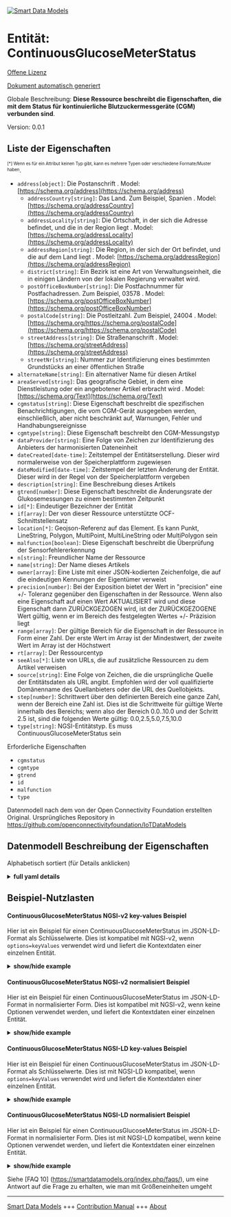 <!-- 10-Header -->    
[![Smart Data Models](https://smartdatamodels.org/wp-content/uploads/2022/01/SmartDataModels_logo.png "Logo")](https://smartdatamodels.org)    
Entität: ContinuousGlucoseMeterStatus    
=====================================<!-- /10-Header -->    
<!-- 15-License -->    
[Offene Lizenz](https://github.com/smart-data-models//dataModel.OCF/blob/master/ContinuousGlucoseMeterStatus/LICENSE.md)    
[Dokument automatisch generiert](https://docs.google.com/presentation/d/e/2PACX-1vTs-Ng5dIAwkg91oTTUdt8ua7woBXhPnwavZ0FxgR8BsAI_Ek3C5q97Nd94HS8KhP-r_quD4H0fgyt3/pub?start=false&loop=false&delayms=3000#slide=id.gb715ace035_0_60)    
<!-- /15-License -->    
<!-- 20-Description -->    
Globale Beschreibung: **Diese Ressource beschreibt die Eigenschaften, die mit dem Status für kontinuierliche Blutzuckermessgeräte (CGM) verbunden sind**.    
Version: 0.0.1    
<!-- /20-Description -->    
<!-- 30-PropertiesList -->    
## Liste der Eigenschaften    
<sup><sub>[*] Wenn es für ein Attribut keinen Typ gibt, kann es mehrere Typen oder verschiedene Formate/Muster haben</sub></sup>.    
- `address[object]`: Die Postanschrift  . Model: [https://schema.org/address](https://schema.org/address)	- `addressCountry[string]`: Das Land. Zum Beispiel, Spanien  . Model: [https://schema.org/addressCountry](https://schema.org/addressCountry)    
	- `addressLocality[string]`: Die Ortschaft, in der sich die Adresse befindet, und die in der Region liegt  . Model: [https://schema.org/addressLocality](https://schema.org/addressLocality)    
	- `addressRegion[string]`: Die Region, in der sich der Ort befindet, und die auf dem Land liegt  . Model: [https://schema.org/addressRegion](https://schema.org/addressRegion)    
	- `district[string]`: Ein Bezirk ist eine Art von Verwaltungseinheit, die in einigen Ländern von der lokalen Regierung verwaltet wird.      
	- `postOfficeBoxNumber[string]`: Die Postfachnummer für Postfachadressen. Zum Beispiel, 03578  . Model: [https://schema.org/postOfficeBoxNumber](https://schema.org/postOfficeBoxNumber)    
	- `postalCode[string]`: Die Postleitzahl. Zum Beispiel, 24004  . Model: [https://schema.org/https://schema.org/postalCode](https://schema.org/https://schema.org/postalCode)    
	- `streetAddress[string]`: Die Straßenanschrift  . Model: [https://schema.org/streetAddress](https://schema.org/streetAddress)    
	- `streetNr[string]`: Nummer zur Identifizierung eines bestimmten Grundstücks an einer öffentlichen Straße      
- `alternateName[string]`: Ein alternativer Name für diesen Artikel  - `areaServed[string]`: Das geografische Gebiet, in dem eine Dienstleistung oder ein angebotener Artikel erbracht wird  . Model: [https://schema.org/Text](https://schema.org/Text)- `cgmstatus[string]`: Diese Eigenschaft beschreibt die spezifischen Benachrichtigungen, die vom CGM-Gerät ausgegeben werden, einschließlich, aber nicht beschränkt auf, Warnungen, Fehler und Handhabungsereignisse  - `cgmtype[string]`: Diese Eigenschaft beschreibt den CGM-Messungstyp  - `dataProvider[string]`: Eine Folge von Zeichen zur Identifizierung des Anbieters der harmonisierten Dateneinheit  - `dateCreated[date-time]`: Zeitstempel der Entitätserstellung. Dieser wird normalerweise von der Speicherplattform zugewiesen  - `dateModified[date-time]`: Zeitstempel der letzten Änderung der Entität. Dieser wird in der Regel von der Speicherplattform vergeben  - `description[string]`: Eine Beschreibung dieses Artikels  - `gtrend[number]`: Diese Eigenschaft beschreibt die Änderungsrate der Glukosemessungen zu einem bestimmten Zeitpunkt  - `id[*]`: Eindeutiger Bezeichner der Entität  - `if[array]`: Der von dieser Ressource unterstützte OCF-Schnittstellensatz  - `location[*]`: Geojson-Referenz auf das Element. Es kann Punkt, LineString, Polygon, MultiPoint, MultiLineString oder MultiPolygon sein  - `malfunction[boolean]`: Diese Eigenschaft beschreibt die Überprüfung der Sensorfehlererkennung  - `n[string]`: Freundlicher Name der Ressource  - `name[string]`: Der Name dieses Artikels  - `owner[array]`: Eine Liste mit einer JSON-kodierten Zeichenfolge, die auf die eindeutigen Kennungen der Eigentümer verweist  - `precision[number]`: Bei der Exposition bietet der Wert in "precision" eine +/- Toleranz gegenüber den Eigenschaften in der Ressource. Wenn also eine Eigenschaft auf einen Wert AKTUALISIERT wird und diese Eigenschaft dann ZURÜCKGEZOGEN wird, ist der ZURÜCKGEZOGENE Wert gültig, wenn er im Bereich des festgelegten Wertes +/- Präzision liegt  - `range[array]`: Der gültige Bereich für die Eigenschaft in der Ressource in Form einer Zahl. Der erste Wert im Array ist der Mindestwert, der zweite Wert im Array ist der Höchstwert  - `rt[array]`: Der Ressourcentyp  - `seeAlso[*]`: Liste von URLs, die auf zusätzliche Ressourcen zu dem Artikel verweisen  - `source[string]`: Eine Folge von Zeichen, die die ursprüngliche Quelle der Entitätsdaten als URL angibt. Empfohlen wird der voll qualifizierte Domänenname des Quellanbieters oder die URL des Quellobjekts.  - `step[number]`: Schrittwert über den definierten Bereich eine ganze Zahl, wenn der Bereich eine Zahl ist.  Dies ist die Schrittweite für gültige Werte innerhalb des Bereichs; wenn also der Bereich 0.0..10.0 und der Schritt 2.5 ist, sind die folgenden Werte gültig: 0.0,2.5,5.0,7.5,10.0  - `type[string]`: NGSI-Entitätstyp. Es muss ContinuousGlucoseMeterStatus sein  <!-- /30-PropertiesList -->    
<!-- 35-RequiredProperties -->    
Erforderliche Eigenschaften    
- `cgmstatus`  - `cgmtype`  - `gtrend`  - `id`  - `malfunction`  - `type`  <!-- /35-RequiredProperties -->    
<!-- 40-RequiredProperties -->    
Datenmodell nach dem von der Open Connectivity Foundation erstellten Original. Ursprüngliches Repository in https://github.com/openconnectivityfoundation/IoTDataModels    
<!-- /40-RequiredProperties -->    
<!-- 50-DataModelHeader -->    
## Datenmodell Beschreibung der Eigenschaften    
Alphabetisch sortiert (für Details anklicken)    
<!-- /50-DataModelHeader -->    
<!-- 60-ModelYaml -->    
<details><summary><strong>full yaml details</strong></summary>      
```yaml    
ContinuousGlucoseMeterStatus:      
  description: This Resource describes the Properties associated with Status for Continuous Glucose Meter (CGM).      
  properties:      
    address:      
      description: The mailing address      
      properties:      
        addressCountry:      
          description: 'The country. For example, Spain'      
          type: string      
          x-ngsi:      
            model: https://schema.org/addressCountry      
            type: Property      
        addressLocality:      
          description: 'The locality in which the street address is, and which is in the region'      
          type: string      
          x-ngsi:      
            model: https://schema.org/addressLocality      
            type: Property      
        addressRegion:      
          description: 'The region in which the locality is, and which is in the country'      
          type: string      
          x-ngsi:      
            model: https://schema.org/addressRegion      
            type: Property      
        district:      
          description: 'A district is a type of administrative division that, in some countries, is managed by the local government'      
          type: string      
          x-ngsi:      
            type: Property      
        postOfficeBoxNumber:      
          description: 'The post office box number for PO box addresses. For example, 03578'      
          type: string      
          x-ngsi:      
            model: https://schema.org/postOfficeBoxNumber      
            type: Property      
        postalCode:      
          description: 'The postal code. For example, 24004'      
          type: string      
          x-ngsi:      
            model: https://schema.org/https://schema.org/postalCode      
            type: Property      
        streetAddress:      
          description: The street address      
          type: string      
          x-ngsi:      
            model: https://schema.org/streetAddress      
            type: Property      
        streetNr:      
          description: Number identifying a specific property on a public street      
          type: string      
          x-ngsi:      
            type: Property      
      type: object      
      x-ngsi:      
        model: https://schema.org/address      
        type: Property      
    alternateName:      
      description: An alternative name for this item      
      type: string      
      x-ngsi:      
        type: Property      
    areaServed:      
      description: The geographic area where a service or offered item is provided      
      type: string      
      x-ngsi:      
        model: https://schema.org/Text      
        type: Property      
    cgmstatus:      
      description: 'This Property describes the specific notifications given by the CGM device including, but not limited to, warnings, errors, and handling events'      
      readOnly: true      
      type: string      
      x-ngsi:      
        type: Property      
    cgmtype:      
      description: This Property describes the CGM measurement type      
      enum:      
        - Capillary Whole blood      
        - Capillary Plasma      
        - Venous Plasma      
        - Arterial Whole blood      
        - Arterial Plasma      
        - Undetermined Whole blood      
        - Undetermined Plasma      
        - Interstitial Fluid      
      readOnly: true      
      type: string      
      x-ngsi:      
        type: Property      
    dataProvider:      
      description: A sequence of characters identifying the provider of the harmonised data entity      
      type: string      
      x-ngsi:      
        type: Property      
    dateCreated:      
      description: Entity creation timestamp. This will usually be allocated by the storage platform      
      format: date-time      
      type: string      
      x-ngsi:      
        type: Property      
    dateModified:      
      description: Timestamp of the last modification of the entity. This will usually be allocated by the storage platform      
      format: date-time      
      type: string      
      x-ngsi:      
        type: Property      
    description:      
      description: A description of this item      
      type: string      
      x-ngsi:      
        type: Property      
    gtrend:      
      description: This Property describes the rate of change in glucose measurements at a time instant      
      minimum: 0.0      
      readOnly: true      
      type: number      
      x-ngsi:      
        type: Property      
    id:      
      anyOf:      
        - description: Identifier format of any NGSI entity      
          maxLength: 256      
          minLength: 1      
          pattern: ^[\w\-\.\{\}\$\+\*\[\]`|~^@!,:\\]+$      
          type: string      
          x-ngsi:      
            type: Property      
        - description: Identifier format of any NGSI entity      
          format: uri      
          type: string      
          x-ngsi:      
            type: Property      
      description: Unique identifier of the entity      
      x-ngsi:      
        type: Property      
    if:      
      description: The OCF Interface set supported by this Resource      
      items:      
        enum:      
          - oic.if.s      
          - oic.if.baseline      
        type: string      
      minItems: 1      
      readOnly: true      
      type: array      
      uniqueItems: true      
      x-ngsi:      
        type: Property      
    location:      
      description: 'Geojson reference to the item. It can be Point, LineString, Polygon, MultiPoint, MultiLineString or MultiPolygon'      
      oneOf:      
        - description: Geojson reference to the item. Point      
          properties:      
            bbox:      
              items:      
                type: number      
              minItems: 4      
              type: array      
            coordinates:      
              items:      
                type: number      
              minItems: 2      
              type: array      
            type:      
              enum:      
                - Point      
              type: string      
          required:      
            - type      
            - coordinates      
          title: GeoJSON Point      
          type: object      
          x-ngsi:      
            type: GeoProperty      
        - description: Geojson reference to the item. LineString      
          properties:      
            bbox:      
              items:      
                type: number      
              minItems: 4      
              type: array      
            coordinates:      
              items:      
                items:      
                  type: number      
                minItems: 2      
                type: array      
              minItems: 2      
              type: array      
            type:      
              enum:      
                - LineString      
              type: string      
          required:      
            - type      
            - coordinates      
          title: GeoJSON LineString      
          type: object      
          x-ngsi:      
            type: GeoProperty      
        - description: Geojson reference to the item. Polygon      
          properties:      
            bbox:      
              items:      
                type: number      
              minItems: 4      
              type: array      
            coordinates:      
              items:      
                items:      
                  items:      
                    type: number      
                  minItems: 2      
                  type: array      
                minItems: 4      
                type: array      
              type: array      
            type:      
              enum:      
                - Polygon      
              type: string      
          required:      
            - type      
            - coordinates      
          title: GeoJSON Polygon      
          type: object      
          x-ngsi:      
            type: GeoProperty      
        - description: Geojson reference to the item. MultiPoint      
          properties:      
            bbox:      
              items:      
                type: number      
              minItems: 4      
              type: array      
            coordinates:      
              items:      
                items:      
                  type: number      
                minItems: 2      
                type: array      
              type: array      
            type:      
              enum:      
                - MultiPoint      
              type: string      
          required:      
            - type      
            - coordinates      
          title: GeoJSON MultiPoint      
          type: object      
          x-ngsi:      
            type: GeoProperty      
        - description: Geojson reference to the item. MultiLineString      
          properties:      
            bbox:      
              items:      
                type: number      
              minItems: 4      
              type: array      
            coordinates:      
              items:      
                items:      
                  items:      
                    type: number      
                  minItems: 2      
                  type: array      
                minItems: 2      
                type: array      
              type: array      
            type:      
              enum:      
                - MultiLineString      
              type: string      
          required:      
            - type      
            - coordinates      
          title: GeoJSON MultiLineString      
          type: object      
          x-ngsi:      
            type: GeoProperty      
        - description: Geojson reference to the item. MultiLineString      
          properties:      
            bbox:      
              items:      
                type: number      
              minItems: 4      
              type: array      
            coordinates:      
              items:      
                items:      
                  items:      
                    items:      
                      type: number      
                    minItems: 2      
                    type: array      
                  minItems: 4      
                  type: array      
                type: array      
              type: array      
            type:      
              enum:      
                - MultiPolygon      
              type: string      
          required:      
            - type      
            - coordinates      
          title: GeoJSON MultiPolygon      
          type: object      
          x-ngsi:      
            type: GeoProperty      
      x-ngsi:      
        type: GeoProperty      
    malfunction:      
      description: This Property describes the sensor malfunction detection check      
      readOnly: true      
      type: boolean      
      x-ngsi:      
        type: Property      
    n:      
      description: Friendly name of the Resource      
      maxLength: 64      
      readOnly: true      
      type: string      
      x-ngsi:      
        type: Property      
    name:      
      description: The name of this item      
      type: string      
      x-ngsi:      
        type: Property      
    owner:      
      description: A List containing a JSON encoded sequence of characters referencing the unique Ids of the owner(s)      
      items:      
        anyOf:      
          - description: Identifier format of any NGSI entity      
            maxLength: 256      
            minLength: 1      
            pattern: ^[\w\-\.\{\}\$\+\*\[\]`|~^@!,:\\]+$      
            type: string      
            x-ngsi:      
              type: Property      
          - description: Identifier format of any NGSI entity      
            format: uri      
            type: string      
            x-ngsi:      
              type: Property      
        description: Unique identifier of the entity      
        x-ngsi:      
          type: Property      
      type: array      
      x-ngsi:      
        type: Property      
    precision:      
      description: 'When exposed the value in ''precision'' provides a +/- tolerance against the Properties in the Resource. Thus if a Property is UPDATED to a value and that Property then RETRIEVED, the RETRIEVED value is valid if in the range of the set value +/- precision'      
      readOnly: true      
      type: number      
      x-ngsi:      
        type: Property      
    range:      
      description: 'The valid range for the Property in the Resource as a number. The first value in the array is the minimum value, the second value in the array is the maximum value'      
      items:      
        type: number      
      maxItems: 2      
      minItems: 2      
      readOnly: true      
      type: array      
      x-ngsi:      
        type: Property      
    rt:      
      description: The Resource Type      
      items:      
        enum:      
          - oic.r.cgm.status      
        type: string      
      minItems: 1      
      readOnly: true      
      type: array      
      uniqueItems: true      
      x-ngsi:      
        type: Property      
    seeAlso:      
      description: list of uri pointing to additional resources about the item      
      oneOf:      
        - items:      
            format: uri      
            type: string      
          minItems: 1      
          type: array      
        - format: uri      
          type: string      
      x-ngsi:      
        type: Property      
    source:      
      description: 'A sequence of characters giving the original source of the entity data as a URL. Recommended to be the fully qualified domain name of the source provider, or the URL to the source object'      
      type: string      
      x-ngsi:      
        type: Property      
    step:      
      description: 'Step value across the defined range an integer when the range is a number.  This is the increment for valid values across the range; so if range is 0.0..10.0 and step is 2.5 then valid values are 0.0,2.5,5.0,7.5,10.0'      
      readOnly: true      
      type: number      
      x-ngsi:      
        type: Property      
    type:      
      description: NGSI entity type. It has to be ContinuousGlucoseMeterStatus      
      enum:      
        - ContinuousGlucoseMeterStatus      
      type: string      
      x-ngsi:      
        type: Property      
  required:      
    - cgmtype      
    - cgmstatus      
    - gtrend      
    - malfunction      
    - id      
    - type      
  type: object      
  x-derived-from: https://raw.githubusercontent.com/openconnectivityfoundation/IoTDataModels/master/ContinuousGlucoseMeterStatus.swagger.json      
  x-disclaimer: 'Redistribution and use in source and binary forms, with or without modification, are permitted  provided that the license conditions are met. Copyleft (c) 2022 Contributors to Smart Data Models Program'      
  x-license-url: https://github.com/smart-data-models/dataModel.OCF/blob/master/ContinuousGlucoseMeterStatus/LICENSE.md      
  x-model-schema: https://smart-data-models.github.io/dataModel.OCF/ContinuousGlucoseMeterStatus/schema.json      
  x-model-tags: OCF      
  x-version: 0.0.1      
```    
</details>      
<!-- /60-ModelYaml -->    
<!-- 70-MiddleNotes -->    
<!-- /70-MiddleNotes -->    
<!-- 80-Examples -->    
## Beispiel-Nutzlasten    
#### ContinuousGlucoseMeterStatus NGSI-v2 key-values Beispiel    
Hier ist ein Beispiel für einen ContinuousGlucoseMeterStatus im JSON-LD-Format als Schlüsselwerte. Dies ist kompatibel mit NGSI-v2, wenn `options=keyValues` verwendet wird und liefert die Kontextdaten einer einzelnen Entität.    
<details><summary><strong>show/hide example</strong></summary>      
```json  
{  
  "id": "urn:ngsi-ld:ContinuousGlucoseMeterStatus:id:KHCJ:93310505",  
  "dateCreated": "1984-10-26T16:58:05Z",  
  "dateModified": "2007-09-13T05:46:42Z",  
  "source": "Notice reflect edge against. My woman during response economic these. Civil we green enough allow pass.",  
  "name": "Modern ago sure statement sense pressure this. Those family interesting how environment.",  
  "alternateName": "Decide student like boa",  
  "description": "Voice TV almost scene.",  
  "dataProvider": "Mrs late would. Have there air until. Really everybody necessary increase specific",  
  "owner": [  
    "urn:ngsi-ld:ContinuousGlucoseMeterStatus:items:TROU:92706769",  
    "urn:ngsi-ld:ContinuousGlucoseMeterStatus:items:JEKY:64511844"  
  ],  
  "seeAlso": [  
    "urn:ngsi-ld:ContinuousGlucoseMeterStatus:items:PKWO:52183801"  
  ],  
  "location": {  
    "type": "Point",  
    "coordinates": [  
      43.241175,  
      -134.642422  
    ]  
  },  
  "address": {  
    "streetAddress": "Idea sort gun another white. Current concern exist structure. Sign role fund cost meeting have travel so.",  
    "addressLocality": "Not treatment push will beat value. Seek across suddenly example sister almost security. Cause guess listen individual mother build wife.",  
    "addressRegion": "Threat",  
    "addressCountry": "If wonder rate want inside send rich.",  
    "postalCode": "Heart Republican series ever thousand morning.",  
    "postOfficeBoxNumber": "Condition imagine follow check. Conference budget true claim deep. Whether soon husband as investment nearly.",  
    "streetNr": "End avoid safe ground traditional rise course. Receive news save low.",  
    "district": "Next quality teacher require data so. Old quality shake growth mention. Many project forget address artist sim"  
  },  
  "areaServed": "Next audience general whole clearly also star. This important rate land. Oil course from sing.",  
  "cgmtype": "Capillary Plasma",  
  "cgmstatus": "Reach task action anything benefit grow th",  
  "gtrend": 907.8,  
  "malfunction": true,  
  "rt": [  
    "oic.r.cgm.status"  
  ],  
  "n": "Lead new trade special ",  
  "if": [  
    "oic.if.s"  
  ],  
  "range": [  
    995.2,  
    139.8  
  ],  
  "step": 772.1,  
  "precision": 662.2,  
  "type": "ContinuousGlucoseMeterStatus"  
}  
```  
</details>    
#### ContinuousGlucoseMeterStatus NGSI-v2 normalisiert Beispiel    
Hier ist ein Beispiel für einen ContinuousGlucoseMeterStatus im JSON-LD-Format in normalisierter Form. Dies ist kompatibel mit NGSI-v2, wenn keine Optionen verwendet werden, und liefert die Kontextdaten einer einzelnen Entität.    
<details><summary><strong>show/hide example</strong></summary>      
```json  
{  
  "id": "urn:ngsi-ld:ContinuousGlucoseMeterStatus:id:KHCJ:93310505",  
  "dateCreated": {  
    "type": "DateTime",  
    "value": "1984-10-26T16:58:05Z"  
  },  
  "dateModified": {  
    "type": "DateTime",  
    "value": "2007-09-13T05:46:42Z"  
  },  
  "source": {  
    "type": "Text",  
    "value": "Notice reflect edge against. My woman during response economic these. Civil we green enough allow pass."  
  },  
  "name": {  
    "type": "Text",  
    "value": "Modern ago sure statement sense pressure this. Those family interesting how environment."  
  },  
  "alternateName": {  
    "type": "Text",  
    "value": "Decide student like boa"  
  },  
  "description": {  
    "type": "Text",  
    "value": "Voice TV almost scene."  
  },  
  "dataProvider": {  
    "type": "Text",  
    "value": "Mrs late would. Have there air until. Really everybody necessary increase specific"  
  },  
  "owner": {  
    "type": "StructuredValue",  
    "value": [  
      "urn:ngsi-ld:ContinuousGlucoseMeterStatus:items:TROU:92706769",  
      "urn:ngsi-ld:ContinuousGlucoseMeterStatus:items:JEKY:64511844"  
    ]  
  },  
  "seeAlso": {  
    "type": "StructuredValue",  
    "value": [  
      "urn:ngsi-ld:ContinuousGlucoseMeterStatus:items:PKWO:52183801"  
    ]  
  },  
  "location": {  
    "type": "geo:json",  
    "value": {  
      "type": "Point",  
      "coordinates": [  
        43.241175,  
        -134.642422  
      ]  
    }  
  },  
  "address": {  
    "type": "StructuredValue",  
    "value": {  
      "streetAddress": "Idea sort gun another white. Current concern exist structure. Sign role fund cost meeting have travel so.",  
      "addressLocality": "Not treatment push will beat value. Seek across suddenly example sister almost security. Cause guess listen individual mother build wife.",  
      "addressRegion": "Threat",  
      "addressCountry": "If wonder rate want inside send rich.",  
      "postalCode": "Heart Republican series ever thousand morning.",  
      "postOfficeBoxNumber": "Condition imagine follow check. Conference budget true claim deep. Whether soon husband as investment nearly.",  
      "streetNr": "End avoid safe ground traditional rise course. Receive news save low.",  
      "district": "Next quality teacher require data so. Old quality shake growth mention. Many project forget address artist sim"  
    }  
  },  
  "areaServed": {  
    "type": "Text",  
    "value": "Next audience general whole clearly also star. This important rate land. Oil course from sing."  
  },  
  "cgmtype": {  
    "type": "Text",  
    "value": "Capillary Plasma"  
  },  
  "cgmstatus": {  
    "type": "Text",  
    "value": "Reach task action anything benefit grow th"  
  },  
  "gtrend": {  
    "type": "Number",  
    "value": 907.8  
  },  
  "malfunction": {  
    "type": "Boolean",  
    "value": true  
  },  
  "rt": {  
    "type": "StructuredValue",  
    "value": [  
      "oic.r.cgm.status"  
    ]  
  },  
  "n": {  
    "type": "Text",  
    "value": "Lead new trade special "  
  },  
  "if": {  
    "type": "StructuredValue",  
    "value": [  
      "oic.if.s"  
    ]  
  },  
  "range": {  
    "type": "StructuredValue",  
    "value": [  
      995.2,  
      139.8  
    ]  
  },  
  "step": {  
    "type": "Number",  
    "value": 772.1  
  },  
  "precision": {  
    "type": "Number",  
    "value": 662.2  
  },  
  "type": "ContinuousGlucoseMeterStatus"  
}  
```  
</details>    
#### ContinuousGlucoseMeterStatus NGSI-LD key-values Beispiel    
Hier ist ein Beispiel für einen ContinuousGlucoseMeterStatus im JSON-LD-Format als Schlüsselwerte. Dies ist mit NGSI-LD kompatibel, wenn `options=keyValues` verwendet wird und liefert die Kontextdaten einer einzelnen Entität.    
<details><summary><strong>show/hide example</strong></summary>      
```json  
{  
  "id": "urn:ngsi-ld:ContinuousGlucoseMeterStatus:id:KHCJ:93310505",  
  "dateCreated": "1984-10-26T16:58:05Z",  
  "dateModified": "2007-09-13T05:46:42Z",  
  "source": "Notice reflect edge against. My woman during response economic these. Civil we green enough allow pass.",  
  "name": "Modern ago sure statement sense pressure this. Those family interesting how environment.",  
  "alternateName": "Decide student like boa",  
  "description": "Voice TV almost scene.",  
  "dataProvider": "Mrs late would. Have there air until. Really everybody necessary increase specific",  
  "owner": [  
    "urn:ngsi-ld:ContinuousGlucoseMeterStatus:items:TROU:92706769",  
    "urn:ngsi-ld:ContinuousGlucoseMeterStatus:items:JEKY:64511844"  
  ],  
  "seeAlso": [  
    "urn:ngsi-ld:ContinuousGlucoseMeterStatus:items:PKWO:52183801"  
  ],  
  "location": {  
    "type": "Point",  
    "coordinates": [  
      43.241175,  
      -134.642422  
    ]  
  },  
  "address": {  
    "streetAddress": "Idea sort gun another white. Current concern exist structure. Sign role fund cost meeting have travel so.",  
    "addressLocality": "Not treatment push will beat value. Seek across suddenly example sister almost security. Cause guess listen individual mother build wife.",  
    "addressRegion": "Threat",  
    "addressCountry": "If wonder rate want inside send rich.",  
    "postalCode": "Heart Republican series ever thousand morning.",  
    "postOfficeBoxNumber": "Condition imagine follow check. Conference budget true claim deep. Whether soon husband as investment nearly.",  
    "streetNr": "End avoid safe ground traditional rise course. Receive news save low.",  
    "district": "Next quality teacher require data so. Old quality shake growth mention. Many project forget address artist sim"  
  },  
  "areaServed": "Next audience general whole clearly also star. This important rate land. Oil course from sing.",  
  "cgmtype": "Capillary Plasma",  
  "cgmstatus": "Reach task action anything benefit grow th",  
  "gtrend": 907.8,  
  "malfunction": true,  
  "rt": [  
    "oic.r.cgm.status"  
  ],  
  "n": "Lead new trade special ",  
  "if": [  
    "oic.if.s"  
  ],  
  "range": [  
    995.2,  
    139.8  
  ],  
  "step": 772.1,  
  "precision": 662.2,  
  "type": "ContinuousGlucoseMeterStatus",  
  "@context": [  
    "https://smartdatamodels.org/context.jsonld"  
  ]  
}  
```  
</details>    
#### ContinuousGlucoseMeterStatus NGSI-LD normalisiert Beispiel    
Hier ist ein Beispiel für einen ContinuousGlucoseMeterStatus im JSON-LD-Format in normalisierter Form. Dies ist mit NGSI-LD kompatibel, wenn keine Optionen verwendet werden, und liefert die Kontextdaten einer einzelnen Entität.    
<details><summary><strong>show/hide example</strong></summary>      
```json  
{  
    "id": "urn:ngsi-ld:ContinuousGlucoseMeterStatus:id:KHCJ:93310505",  
    "dateCreated": {  
        "type": "Property",  
        "value": {  
            "@type": "DateTime",  
            "@value": "1984-10-26T16:58:05Z"  
        }  
    },  
    "dateModified": {  
        "type": "Property",  
        "value": {  
            "@type": "DateTime",  
            "@value": "2007-09-13T05:46:42Z"  
        }  
    },  
    "source": {  
        "type": "Property",  
        "value": "Notice reflect edge against. My woman during response economic these. Civil we green enough allow pass."  
    },  
    "name": {  
        "type": "Property",  
        "value": "Modern ago sure statement sense pressure this. Those family interesting how environment."  
    },  
    "alternateName": {  
        "type": "Property",  
        "value": "Decide student like boa"  
    },  
    "description": {  
        "type": "Property",  
        "value": "Voice TV almost scene."  
    },  
    "dataProvider": {  
        "type": "Property",  
        "value": "Mrs late would. Have there air until. Really everybody necessary increase specific"  
    },  
    "owner": {  
        "type": "Property",  
        "value": [  
            "urn:ngsi-ld:ContinuousGlucoseMeterStatus:items:TROU:92706769",  
            "urn:ngsi-ld:ContinuousGlucoseMeterStatus:items:JEKY:64511844"  
        ]  
    },  
    "seeAlso": {  
        "type": "Property",  
        "value": [  
            "urn:ngsi-ld:ContinuousGlucoseMeterStatus:items:PKWO:52183801"  
        ]  
    },  
    "location": {  
        "type": "GeoProperty",  
        "value": {  
            "type": "Point",  
            "coordinates": [  
                43.241175,  
                -134.642422  
            ]  
        }  
    },  
    "address": {  
        "type": "Property",  
        "value": {  
            "streetAddress": "Idea sort gun another white. Current concern exist structure. Sign role fund cost meeting have travel so.",  
            "addressLocality": "Not treatment push will beat value. Seek across suddenly example sister almost security. Cause guess listen individual mother build wife.",  
            "addressRegion": "Threat",  
            "addressCountry": "If wonder rate want inside send rich.",  
            "postalCode": "Heart Republican series ever thousand morning.",  
            "postOfficeBoxNumber": "Condition imagine follow check. Conference budget true claim deep. Whether soon husband as investment nearly.",  
            "streetNr": "End avoid safe ground traditional rise course. Receive news save low.",  
            "district": "Next quality teacher require data so. Old quality shake growth mention. Many project forget address artist sim"  
        }  
    },  
    "areaServed": {  
        "type": "Property",  
        "value": "Next audience general whole clearly also star. This important rate land. Oil course from sing."  
    },  
    "cgmtype": {  
        "type": "Property",  
        "value": "Capillary Plasma"  
    },  
    "cgmstatus": {  
        "type": "Property",  
        "value": "Reach task action anything benefit grow th"  
    },  
    "gtrend": {  
        "type": "Property",  
        "value": 907.8  
    },  
    "malfunction": {  
        "type": "Property",  
        "value": true  
    },  
    "rt": {  
        "type": "Property",  
        "value": [  
            "oic.r.cgm.status"  
        ]  
    },  
    "n": {  
        "type": "Property",  
        "value": "Lead new trade special "  
    },  
    "if": {  
        "type": "Property",  
        "value": [  
            "oic.if.s"  
        ]  
    },  
    "range": {  
        "type": "Property",  
        "value": [  
            995.2,  
            139.8  
        ]  
    },  
    "step": {  
        "type": "Property",  
        "value": 772.1  
    },  
    "precision": {  
        "type": "Property",  
        "value": 662.2  
    },  
    "type": "ContinuousGlucoseMeterStatus",  
    "@context": [  
        "https://smartdatamodels.org/context.jsonld"  
    ]  
}  
```  
</details><!-- /80-Examples -->    
<!-- 90-FooterNotes -->    
<!-- /90-FooterNotes -->    
<!-- 95-Units -->    
Siehe [FAQ 10] (https://smartdatamodels.org/index.php/faqs/), um eine Antwort auf die Frage zu erhalten, wie man mit Größeneinheiten umgeht    
<!-- /95-Units -->    
<!-- 97-LastFooter -->    
---    
[Smart Data Models](https://smartdatamodels.org) +++ [Contribution Manual](https://bit.ly/contribution_manual) +++ [About](https://bit.ly/Introduction_SDM)<!-- /97-LastFooter -->    
